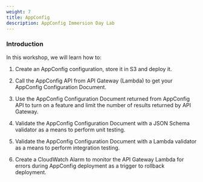 ```yaml
---
weight: 7
title: AppConfig
description: AppConfig Immersion Day Lab
---
```


### Introduction

In this workshop, we will learn how to:
 
1. Create an AppConfig configuration, store it in S3 and deploy it. 

2. Call the AppConfig API from API Gateway (Lambda) to get your AppConfig Configuration Document.
 
3. Use the AppConfig Configuration Document returned from AppConfig API to turn on a feature and limit the number of results returned by API Gateway.

4. Validate the AppConfig Configuration Document with a JSON Schema validator as a means to perform unit testing.

5. Validate the AppConfig Configuration Document with a Lambda validator as a means to perform integration testing.

6. Create a CloudWatch Alarm to monitor the API Gateway Lambda for errors during AppConfig deployment as a trigger to rollback deployment.